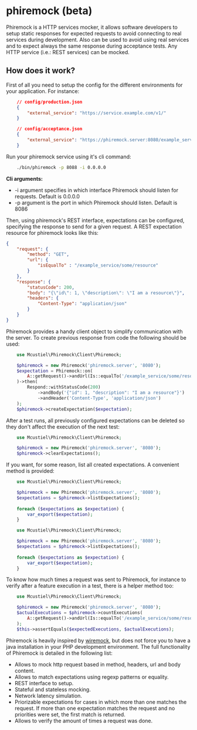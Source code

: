 # phiremock (beta)

Phiremock is a HTTP services mocker, it allows software developers to setup static responses for expected requests to avoid connecting to real services during development. Also can be used to avoid using real services and to expect always the same response during acceptance tests. Any HTTP service (i.e.: REST services) can be mocked.

## How does it work?

First of all you need to setup the config for the different environments for your application. For instance:

```json
    // config/production.json
    {
        "external_service": "https://service.example.com/v1/"
    }
```

```json
    // config/acceptance.json
    {
        "external_service": "https://phiremock.server:8080/example_service/"
    }
```

Run your phiremock service using it's cli command:

```bash
    ./bin/phiremock -p 8088 -i 0.0.0.0
```

**Cli arguments:** 
* -i argument specifies in which interface Phiremock should listen for requests. Default is 0.0.0.0
* -p argument is the port in which Phiremock should listen. Default is 8086

Then, using phiremock's REST interface, expectations can be configured, specifying the response to send for a given request. A REST expectation resource for phiremock looks like this:

```json
{
    "request": {
        "method": "GET",
        "url": {
            "isEqualTo" : "/example_service/some/resource"
        }
    },
    "response": {
        "statusCode": 200,
        "body": "{\"id\": 1, \"description\": \"I am a resource\"}",
        "headers": {
            "Content-Type": "application/json"
        }
    }
}
```

Phiremock provides a handy client object to simplify communication with the server. To create previous response from code the following should be used:

```php
    use Mcustiel\Phiremock\Client\Phiremock;

    $phiremock = new Phiremock('phiremock.server', '8080');
    $expectation = Phiremock::on(
        A::getRequest()->andUrl(Is::equalTo('/example_service/some/resource'))
    )->then(
        Respond::withStatusCode(200)
            ->andBody('{"id": 1, "description": "I am a resource"}')
            ->andHeader('Content-Type', 'application/json')
    );
    $phiremock->createExpectation($expectation);
```

After a test runs, all previously configured expectations can be deleted so they don't affect the execution of the next test:

```php
    use Mcustiel\Phiremock\Client\Phiremock;

    $phiremock = new Phiremock('phiremock.server', '8080');
    $phiremock->clearExpectations();
``` 

If you want, for some reason, list all created expectations. A convenient method is provided:

```php
    use Mcustiel\Phiremock\Client\Phiremock;

    $phiremock = new Phiremock('phiremock.server', '8080');
    $expectations = $phiremock->listExpectations();
    
    foreach ($expectations as $expectation) {
        var_export($expectation);
    }
``` 

```php
    use Mcustiel\Phiremock\Client\Phiremock;

    $phiremock = new Phiremock('phiremock.server', '8080');
    $expectations = $phiremock->listExpectations();
    
    foreach ($expectations as $expectation) {
        var_export($expectation);
    }
``` 

To know how much times a request was sent to Phiremock, for instance to verify after a feature execution in a test, there is a helper method too:

```php
    use Mcustiel\Phiremock\Client\Phiremock;

    $phiremock = new Phiremock('phiremock.server', '8080');
    $actualExecutions = $phiremock->countExecutions(
        A::getRequest()->andUrl(Is::equalTo('/example_service/some/resource'))
    );
    $this->assertEquals($expectedExecutions, $actualExecutions);
```

Phiremock is heavily inspired by [wiremock](http://wiremock.org/), but does not force you to have a java installation in your PHP development environment. The full functionality of Phiremock is detailed in the following list:
 
* Allows to mock http request based in method, headers, url and body content. 
* Allows to match expectations using regexp patterns or equality. 
* REST interface to setup.
* Stateful and stateless mocking.
* Network latency simulation.
* Priorizable expectations for cases in which more than one matches the request. If more than one expectation matches the request and no priorities were set, the first match is returned.
* Allows to verify the amount of times a request was done.

